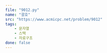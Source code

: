 ```yaml
---
file: "9012.py"
name: "괄호"
src: "https://www.acmicpc.net/problem/9012"
tags: 
    - 문자열
    - 스택
    - 자료구조
done: false
---
```


